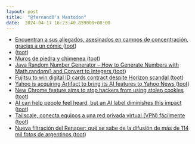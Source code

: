 ```yaml
---
layout: post
title:  "@fernand0's Mastodon"
date:  2024-04-17 16:23:40.859000+00:00
---
```

*  [Encuentran a sus allegados, asesinados en campos de concentración, gracias a un cómic ](https://arainfo.org/encuentran-allegados-asesinados-campos-concentracion-gracias-comic) ([toot](https://mastodon.social/@fernand0/112287483222999638))
*  [ ](https://mastodon.online/@JProl) ([toot](https://mastodon.social/@fernand0/112287376333621448))
*  [Muros de piedra y chimenea ](https://www.flickr.com/photos/fernand0/53625093915) ([toot](https://mastodon.social/@fernand0/112287243900868590))
*  [Java Random Number Generator – How to Generate Numbers with Math.random() and Convert to Integers ](https://www.freecodecamp.org/news/java-random-number-generator-how-to-generate-with-math-random-and-convert-to-integer) ([toot](https://mastodon.social/@fernand0/112287179996689275))
*  [Fujitsu to win digital ID cards contract despite Horizon scandal ](https://www.telegraph.co.uk/business/2024/03/23/fujitsu-digital-id-cards-contract-horizon-scandal) ([toot](https://mastodon.social/@fernand0/112286930672094108))
*  [Yahoo is acquiring Artifact to bring its AI features to Yahoo News ](https://www.theverge.com/2024/4/2/24118436/yahoo-news-artifact-acquisitio) ([toot](https://mastodon.social/@fernand0/112286349841337354))
*  [New Chrome feature aims to stop hackers from using stolen cookies ](https://www.bleepingcomputer.com/news/security/new-chrome-feature-aims-to-stop-hackers-from-using-stolen-cookies) ([toot](https://mastodon.social/@fernand0/112286014688114871))
*  [AI can help people feel heard, but an AI label diminishes this impact   ](https://www.pnas.org/doi/10.1073/pnas.2319112121) ([toot](https://mastodon.social/@fernand0/112285837560383135))
*  [Tailscale, conecta equipos a una red privada virtual (VPN) fácilmente ](https://geekland.eu/tailscale-conecta-equipos-a-una-red-privada-virtual-vpn-facilmente) ([toot](https://mastodon.social/@fernand0/112285591128794717))
*  [Nueva filtración del Renaper: qué se sabe de la difusión de más de 114 mil fotos de argentinos ](https://medium.com/@juanbrodersen/nueva-filtraci%C3%B3n-del-renaper-qu%C3%A9-se-sabe-de-la-difusi%C3%B3n-de-m%C3%A1s-de-114-mil-fotos-de-argentinos-9d5d14f5a64) ([toot](https://mastodon.social/@fernand0/112284031444921243))
